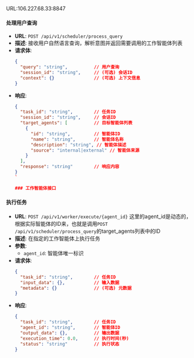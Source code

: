 URL:106.227.68.33:8847 

#### 处理用户查询

- **URL**: `POST /api/v1/scheduler/process_query`
- **描述**: 接收用户自然语言查询，解析意图并返回需要调用的工作智能体列表
- **请求体**:
  ```json
  {
    "query": "string",          // 用户查询
    "session_id": "string",     // (可选) 会话ID
    "context": {}               // (可选) 上下文信息
  }
  ```
- **响应**:
  ```json
  {
    "task_id": "string",        // 任务ID
    "session_id": "string",     // 会话ID
    "target_agents": [          // 目标智能体列表
      {
        "id": "string",         // 智能体ID
        "name": "string",       // 智能体名称
        "description": "string", // 智能体描述
        "source": "internal|external" // 智能体来源
      }
    ],
    "response": "string"        // 响应内容
  }
  `

  ### 工作智能体接口

#### 执行任务

- **URL**: `POST /api/v1/worker/execute/{agent_id}`  这里的agent_id是动态的，根据实际智能体的ID来，也就是调用`POST /api/v1/scheduler/process_query`的target_agents列表中的ID
- **描述**: 在指定的工作智能体上执行任务
- **参数**:
  - `agent_id`: 智能体唯一标识
- **请求体**:
  ```json
  {
    "task_id": "string",        // 任务ID
    "input_data": {},           // 输入数据
    "metadata": {}              // (可选) 元数据
  }
  ```
- **响应**:
  ```json
  {
    "task_id": "string",        // 任务ID
    "agent_id": "string",       // 智能体ID
    "output_data": {},          // 输出数据
    "execution_time": 0.0,      // 执行时间(秒)
    "status": "string"          // 执行状态
  }
  ```

